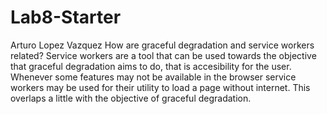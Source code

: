 # Lab8-Starter
Arturo Lopez Vazquez
How are graceful degradation and service workers related?
    Service workers are a tool that can be used towards the objective that graceful degradation aims to do, that is accesibility for the user. Whenever some features may not be available in the browser service workers may be used for their utility to load a page without internet. This overlaps a little with the objective of graceful degradation.